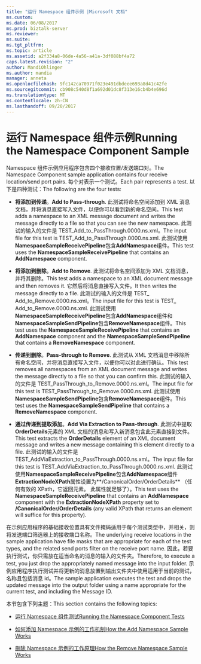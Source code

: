 ```yaml
---
title: "运行 Namespace 组件示例 |Microsoft 文档"
ms.custom: 
ms.date: 06/08/2017
ms.prod: biztalk-server
ms.reviewer: 
ms.suite: 
ms.tgt_pltfrm: 
ms.topic: article
ms.assetid: a2f334a8-06de-4a56-a41a-3df088bf4a72
caps.latest.revision: "2"
author: MandiOhlinger
ms.author: mandia
manager: anneta
ms.openlocfilehash: 9fc142ca70971f023e491dbdeee693a8d41c42fe
ms.sourcegitcommit: cb908c540d8f1a692d01dc8f313e16cb4b4e696d
ms.translationtype: MT
ms.contentlocale: zh-CN
ms.lasthandoff: 09/20/2017
---
```

# <a name="running-the-namespace-component-sample"></a><span data-ttu-id="d0d6f-102">运行 Namespace 组件示例</span><span class="sxs-lookup"><span data-stu-id="d0d6f-102">Running the Namespace Component Sample</span></span>
<span data-ttu-id="d0d6f-103">Namespace 组件示例应用程序包含四个接收位置/发送端口对。</span><span class="sxs-lookup"><span data-stu-id="d0d6f-103">The Namespace Component sample application contains four receive location/send port pairs.</span></span> <span data-ttu-id="d0d6f-104">每个对表示一个测试。</span><span class="sxs-lookup"><span data-stu-id="d0d6f-104">Each pair represents a test.</span></span> <span data-ttu-id="d0d6f-105">以下是四种测试：</span><span class="sxs-lookup"><span data-stu-id="d0d6f-105">The following are the four tests:</span></span>  
  
-   <span data-ttu-id="d0d6f-106">**将添加到传递**。</span><span class="sxs-lookup"><span data-stu-id="d0d6f-106">**Add to Pass-through**.</span></span> <span data-ttu-id="d0d6f-107">此测试将命名空间添加到 XML 消息文档，并将消息直接写入文件，以便你可以看到新的命名空间。</span><span class="sxs-lookup"><span data-stu-id="d0d6f-107">This test adds a namespace to an XML message document and writes the message directly to a file so that you can see the new namespace.</span></span> <span data-ttu-id="d0d6f-108">此测试的输入的文件是 TEST_Add_to_PassThrough.0000.ns.xml。</span><span class="sxs-lookup"><span data-stu-id="d0d6f-108">The input file for this test is TEST_Add_to_PassThrough.0000.ns.xml.</span></span> <span data-ttu-id="d0d6f-109">此测试使用**NamespaceSampleReceivePipeline**包含**AddNamespace**组件。</span><span class="sxs-lookup"><span data-stu-id="d0d6f-109">This test uses the **NamespaceSampleReceivePipeline** that contains an **AddNamespace** component.</span></span>  
  
-   <span data-ttu-id="d0d6f-110">**将添加到删除**。</span><span class="sxs-lookup"><span data-stu-id="d0d6f-110">**Add to Remove**.</span></span> <span data-ttu-id="d0d6f-111">此测试将命名空间添加为 XML 文档消息，并将其删除。</span><span class="sxs-lookup"><span data-stu-id="d0d6f-111">This test adds a namespace to an XML document message and then removes it.</span></span> <span data-ttu-id="d0d6f-112">它然后将消息直接写入文件。</span><span class="sxs-lookup"><span data-stu-id="d0d6f-112">It then writes the message directly to a file.</span></span> <span data-ttu-id="d0d6f-113">此测试的输入的文件是 TEST_ Add_to_Remove.0000.ns.xml。</span><span class="sxs-lookup"><span data-stu-id="d0d6f-113">The input file for this test is TEST_ Add_to_Remove.0000.ns.xml.</span></span> <span data-ttu-id="d0d6f-114">此测试使用**NamespaceSampleReceivePipeline**包含**AddNamespace**组件和**NamespaceSampleSendPipeline**包含**RemoveNamespace**组件。</span><span class="sxs-lookup"><span data-stu-id="d0d6f-114">This test uses the **NamespaceSampleReceivePipeline** that contains an **AddNamespace** component and the **NamespaceSampleSendPipeline** that contains a **RemoveNamespace** component.</span></span>  
  
-   <span data-ttu-id="d0d6f-115">**传递到删除**。</span><span class="sxs-lookup"><span data-stu-id="d0d6f-115">**Pass-through to Remove**.</span></span> <span data-ttu-id="d0d6f-116">此测试从 XML 文档消息中移除所有命名空间，并将消息直接写入文件，以便你可以对此进行确认。</span><span class="sxs-lookup"><span data-stu-id="d0d6f-116">This test removes all namespaces from an XML document message and writes the message directly to a file so that you can confirm this.</span></span> <span data-ttu-id="d0d6f-117">此测试的输入的文件是 TEST_PassThrough_to_Remove.0000.ns.xml。</span><span class="sxs-lookup"><span data-stu-id="d0d6f-117">The input file for this test is TEST_PassThrough_to_Remove.0000.ns.xml.</span></span> <span data-ttu-id="d0d6f-118">此测试使用**NamespaceSampleSendPipeline**包含**RemoveNamespace**组件。</span><span class="sxs-lookup"><span data-stu-id="d0d6f-118">This test uses the **NamespaceSampleSendPipeline** that contains a **RemoveNamespace** component.</span></span>  
  
-   <span data-ttu-id="d0d6f-119">**通过传递到提取添加**。</span><span class="sxs-lookup"><span data-stu-id="d0d6f-119">**Add Via Extraction to Pass-through**.</span></span> <span data-ttu-id="d0d6f-120">此测试中提取**OrderDetails**元素的 XML 文档的消息和写入新消息包含此元素直接到文件。</span><span class="sxs-lookup"><span data-stu-id="d0d6f-120">This test extracts the **OrderDetails** element of an XML document message and writes a new message containing this element directly to a file.</span></span> <span data-ttu-id="d0d6f-121">此测试的输入的文件是 TEST_AddViaExtraction_to_PassThrough.0000.ns.xml。</span><span class="sxs-lookup"><span data-stu-id="d0d6f-121">The input file for this test is TEST_AddViaExtraction_to_PassThrough.0000.ns.xml.</span></span> <span data-ttu-id="d0d6f-122">此测试使用**NamespaceSampleReceivePipeline**包含**AddNamespace**组件**ExtractionNodeXPath**属性设置为**/CanonicalOrder/OrderDetails** （任何有效的 XPath，它返回元素。 此属性就足够了）。</span><span class="sxs-lookup"><span data-stu-id="d0d6f-122">This test uses the **NamespaceSampleReceivePipeline** that contains an **AddNamespace** component with the **ExtractionNodeXPath** property set to **/CanonicalOrder/OrderDetails** (any valid XPath that returns an element will suffice for this property).</span></span>  
  
 <span data-ttu-id="d0d6f-123">在示例应用程序的基础接收位置具有文件掩码适用于每个测试类型中，并相关，则将发送端口筛选器上的接收端口名称。</span><span class="sxs-lookup"><span data-stu-id="d0d6f-123">The underlying receive locations in the sample application have file masks that are appropriate for each of the test types, and the related send ports filter on the receive port name.</span></span> <span data-ttu-id="d0d6f-124">因此，若要执行测试，你只需放在适当命名的消息的输入的文件夹。</span><span class="sxs-lookup"><span data-stu-id="d0d6f-124">Therefore, to execute a test, you just drop the appropriately named message into the input folder.</span></span> <span data-ttu-id="d0d6f-125">示例应用程序执行测试并将更新的消息放置到输出文件夹中使用适用于当前的测试，名称且包括消息 id。</span><span class="sxs-lookup"><span data-stu-id="d0d6f-125">The sample application executes the test and drops the updated message into the output folder using a name appropriate for the current test, and including the Message ID.</span></span>  
  
 <span data-ttu-id="d0d6f-126">本节包含下列主题：</span><span class="sxs-lookup"><span data-stu-id="d0d6f-126">This section contains the following topics:</span></span>  
  
-   [<span data-ttu-id="d0d6f-127">运行 Namespace 组件测试</span><span class="sxs-lookup"><span data-stu-id="d0d6f-127">Running the Namespace Component Tests</span></span>](../esb-toolkit/running-the-namespace-component-tests.md)  
  
-   [<span data-ttu-id="d0d6f-128">如何添加 Namespace 示例的工作机制</span><span class="sxs-lookup"><span data-stu-id="d0d6f-128">How the Add Namespace Sample Works</span></span>](../esb-toolkit/how-the-add-namespace-sample-works.md)  
  
-   [<span data-ttu-id="d0d6f-129">删除 Namespace 示例的工作原理</span><span class="sxs-lookup"><span data-stu-id="d0d6f-129">How the Remove Namespace Sample Works</span></span>](../esb-toolkit/how-the-remove-namespace-sample-works.md)